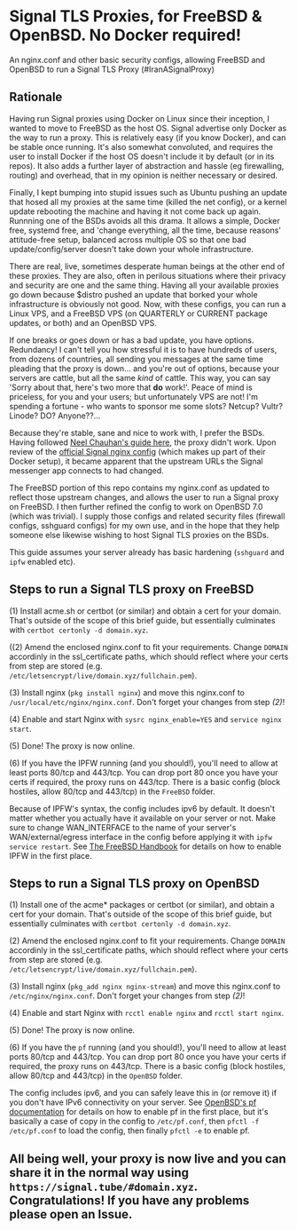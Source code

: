 # Signal TLS Proxies, for FreeBSD & OpenBSD. No Docker required!
An nginx.conf and other basic security configs, allowing FreeBSD and OpenBSD to run a Signal TLS Proxy (#IranASignalProxy)

## Rationale
Having run Signal proxies using Docker on Linux since their inception, I wanted to move to FreeBSD as the host OS. Signal advertise only Docker as the way to run a proxy. This is relatively easy (if you know Docker), and can be stable once running. It's also somewhat convoluted, and requires the user to install Docker if the host OS doesn't include it by default (or in its repos). It also adds a further layer of abstraction and hassle (eg firewalling, routing) and overhead, that in my opinion is neither necessary or desired.  

Finally, I kept bumping into stupid issues such as Ubuntu pushing an update that hosed all my proxies at the same time (killed the net config), or a kernel update rebooting the machine and having it not come back up again. Runnning one of the BSDs avoids all this drama. It allows a simple, Docker free, systemd free, and 'change everything, all the time, because reasons' attitude-free setup, balanced across multiple OS so that one bad update/config/server doesn't take down your whole infrastructure.  

There are real, live, sometimes desperate human beings at the other end of these proxies. They are also, often in perilous situations where their privacy and security are one and the same thing. Having all your available proxies go down because $distro pushed an update that borked your whole infrastructure is obviously not good. Now, with these configs, you can run a Linux VPS, and a FreeBSD VPS (on QUARTERLY or CURRENT package updates, or both) and an OpenBSD VPS.  

If one breaks or goes down or has a bad update, you have options. Redundancy! I can't tell you how stressful it is to have hundreds of users, from  dozens of countries, all sending you messages at the same time pleading that the proxy is down... and you're out of options, because your servers are cattle, but all the same *kind* of cattle. This way, you can say 'Sorry about that, here's two more that **do** work!'. Peace of mind is priceless, for you and your users; but unfortunately VPS are not! I'm spending a fortune - who wants to sponsor me some slots? Netcup? Vultr? Linode? DO? Anyone??...

Because they're stable, sane and nice to work with, I prefer the BSDs. Having followed [Neel Chauhan's guide here](https://www.neelc.org/posts/freebsd-signal-proxy/), the proxy didn't work. Upon review of the [official Signal nginx config](https://github.com/signalapp/Signal-TLS-Proxy/blob/master/data/nginx-relay/nginx.conf) (which makes up part of their Docker setup), it became apparent that the upstream URLs the Signal messenger app connects to had changed.  

The FreeBSD portion of this repo contains my nginx.conf as updated to reflect those upstream changes, and allows the user to run a Signal proxy on FreeBSD. I then further refined the config to work on OpenBSD 7.0 (which was trivial). I supply those configs and related security files (firewall configs, sshguard configs) for my own use, and in the hope that they help someone else likewise wishing to host Signal TLS proxies on the BSDs.  

This guide assumes your server already has basic hardening (`sshguard` and `ipfw` enabled etc).  

## Steps to run a Signal TLS proxy on FreeBSD

(1) Install acme.sh or certbot (or similar) and obtain a cert for your domain. That's outside of the scope of this brief guide, but essentially culminates with `certbot certonly -d domain.xyz`. 

((2) Amend the enclosed nginx.conf to fit your requirements. Change `DOMAIN` accordinly in the ssl_certificate paths, which should reflect where your certs from step are stored (e.g. `/etc/letsencrypt/live/domain.xyz/fullchain.pem`).

(3) Install nginx (`pkg install nginx`) and move this nginx.conf to `/usr/local/etc/nginx/nginx.conf`. Don't forget your changes from step *(2)*!

(4) Enable and start Nginx with `sysrc nginx_enable=YES` and `service nginx start`. 

(5) Done! The proxy is now online. 

(6) If you have the IPFW running (and you should!), you'll need to allow at least ports 80/tcp and 443/tcp. You can drop port 80 once you have your certs if required, the proxy runs on 443/tcp. There is a basic config (block hostiles, allow 80/tcp and 443/tcp) in the `FreeBSD` folder.  
  
Because of IPFW's syntax, the config includes ipv6 by default. It doesn't matter whether you actually have it available on your server or not. Make sure to change WAN_INTERFACE to the name of your server's WAN/external/egress interface in the config before applying it with `ipfw service restart`. See [The FreeBSD Handbook](https://docs.freebsd.org/en/books/handbook/firewalls/#firewalls-ipfw) for details on how to enable IPFW in the first place.  

## Steps to run a Signal TLS proxy on OpenBSD

(1) Install one of the acme* packages or certbot (or similar), and obtain a cert for your domain. That's outside of the scope of this brief guide, but essentially culminates with `certbot certonly -d domain.xyz`. 

(2) Amend the enclosed nginx.conf to fit your requirements. Change `DOMAIN` accordinly in the ssl_certificate paths, which should reflect where your certs from step are stored (e.g. `/etc/letsencrypt/live/domain.xyz/fullchain.pem`).

(3) Install nginx (`pkg_add nginx nginx-stream`) and move this nginx.conf to `/etc/nginx/nginx.conf`. Don't forget your changes from step *(2)*!

(4) Enable and start Nginx with `rcctl enable nginx` and `rcctl start nginx`. 

(5) Done! The proxy is now online. 

(6) If you have the `pf` running (and you should!), you'll need to allow at least ports 80/tcp and 443/tcp. You can drop port 80 once you have your certs if required, the proxy runs on 443/tcp. There is a basic config (block hostiles, allow 80/tcp and 443/tcp) in the `OpenBSD` folder.  
  
The config includes ipv6, and you can safely leave this in (or remove it) if you don't have IPv6 connectivity on your server. See [OpenBSD's pf documentation](https://www.openbsd.org/faq/pf/) for details on how to enable pf in the first place, but it's basically a case of copy in the config to `/etc/pf.conf`, then `pfctl -f /etc/pf.conf` to load the config, then finally `pfctl -e` to enable pf.  

##
## All being well, your proxy is now live and you can share it in the normal way using `https://signal.tube/#domain.xyz`. Congratulations! If you have any problems please open an Issue.
